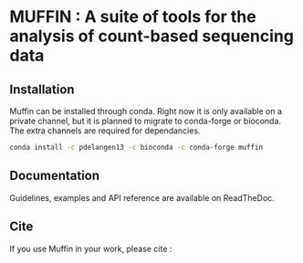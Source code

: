 # MUFFIN : A suite of tools for the analysis of count-based sequencing data
## Installation
Muffin can be installed through conda. Right now it is only available on a private channel, but it is planned to migrate to conda-forge or bioconda. The extra channels are required for dependancies.
```sh
conda install -c pdelangen13 -c bioconda -c conda-forge muffin
```

## Documentation
Guidelines, examples and API reference are available on ReadTheDoc.
 
## Cite
If you use Muffin in your work, please cite :

